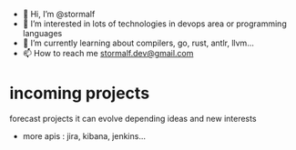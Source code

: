 - 👋 Hi, I’m @stormalf
- 👀 I’m interested in lots of technologies in devops area or programming languages
- 🌱 I’m currently learning about compilers, go, rust, antlr, llvm...
- 📫 How to reach me stormalf.dev@gmail.com

# incoming projects 

forecast projects it can evolve depending ideas and new interests
- more apis : jira, kibana, jenkins...

